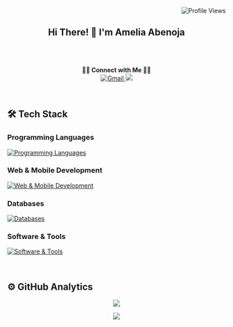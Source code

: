 <p align="right">
  <img src="https://komarev.com/ghpvc/?username=axvolkzki&color=blueviolet&style=flat&label=Profile+Views&abbreviated=true" alt="Profile Views">
</p>

<h2 align="center">Hi There! 👋 I'm Amelia Abenoja</h2>

 </br>
</br>
<p align="center">
  <b>🤝🏻 Connect with Me 🤝🏻</b>
  </br>
  <a href="mailto:amelia.abenoja@gmail.com">
    <img src="https://img.shields.io/badge/Gmail-D14836?style=for-the-badge&logo=gmail&logoColor=white" alt="Gmail">
  </a>

  <a href="www.linkedin.com/in/amelia-joyce-abenoja">
    <img src="https://img.shields.io/badge/linkedin-%230077B5.svg?style=for-the-badge&logo=linkedin&logoColor=white">
  </a>
</p>

</br>

<h2>🛠  Tech Stack</h2>
<h3>Programming Languages</h3>

[![Programming Languages](https://skillicons.dev/icons?i=c,cpp,go,java,kotlin,py,ruby&perline=10&theme=dark)](https://skillicons.dev)

<h3>Web & Mobile Development</h3>

[![Web & Mobile Development](https://skillicons.dev/icons?i=bootstrap,css,electron,express,gradle,html,js,nodejs,npm,&perline=10&theme=dark)](https://skillicons.dev)

<h3>Databases</h3>

[![Databases](https://skillicons.dev/icons?i=firebase,mongodb,mysql&perline=10&theme=dark)](https://skillicons.dev)

<h3>Software & Tools</h3>

[![Software & Tools](https://skillicons.dev/icons?i=androidstudio,figma,git,idea,latex,pycharm,visualstudio,vscode&perline=10&theme=dark)](https://skillicons.dev)

</br>

<h2>⚙️  GitHub Analytics</h2>

<!--
<div style="display: flex; justify-content: space-between;">
  <img src="https://github-readme-stats.vercel.app/api?username=axvolkzki&theme=tokyonight&show_icons=true&hide_border=true&count_private=true">
  <img src="https://github-readme-stats.vercel.app/api/top-langs/?username=axvolkzki&theme=tokyonight&show_icons=true&hide_border=true&layout=compact">
</div>
-->

<p align="center">
  <img src="https://github-readme-streak-stats.herokuapp.com/?user=axvolkzki&theme=tokyonight&hide_border=true">
</p>

<p align="center">
  <img src="https://github-readme-stats.vercel.app/api/top-langs/?username=axvolkzki&theme=tokyonight&show_icons=true&hide_border=true&layout=compact">
</p>


<!--
![GitHub Stats](https://github-readme-streak-stats.herokuapp.com/?user=axvolkzki&theme=tokyonight&hide_border=true)

![GitHub Stats](https://github-readme-stats.vercel.app/api/top-langs/?username=axvolkzki&theme=tokyonight&show_icons=true&hide_border=true&layout=compact)

![GitHub Stats](https://github-readme-stats.vercel.app/api?username=axvolkzki&theme=tokyonight&show_icons=true&hide_border=true&count_private=true)
-->

<!--
**axvolkzki/axvolkzki** is a ✨ _special_ ✨ repository because its `README.md` (this file) appears on your GitHub profile.

Here are some ideas to get you started:

- 🔭 I’m currently working on ...
- 🌱 I’m currently learning ...
- 👯 I’m looking to collaborate on ...
- 🤔 I’m looking for help with ...
- 💬 Ask me about ...
- 📫 How to reach me: ...
- 😄 Pronouns: ...
- ⚡ Fun fact: ...
-->

